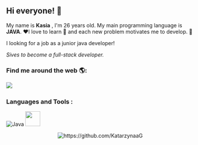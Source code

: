 ## Hi everyone! 👋
My name is **Kasia** , I'm 26 years old. 
My main programming language is **JAVA**. ❤️I love to learn 📖 and each new problem motivates me to develop. 🦾

I looking for a job as a junior java developer!
 
 *Sives to become a full-stack developer.*



### Find me around the web 🌎:

<p align="left">
  <a target="_blank"href="https://www.linkedin.com/in/katarzyna-gnoza/"><img src="https://img.shields.io/badge/linkedin-%230077B5.svg?&style=for-the-badge&logo=linkedin&logoColor=white" /></a>&nbsp;&nbsp;&nbsp;&nbsp;


### Languages and Tools :

![Java](https://img.shields.io/badge/java-%23ED8B00.svg?style=for-the-badge&logo=java&logoColor=white)
  <img height="40" width="40" src="https://camo.githubusercontent.com/c5aaa8ee41243ba76d27639a8d170b71cb46bacdd75c6d4ac8d9306a4dc2d2c6/68747470733a2f2f63646e2e776f726c64766563746f726c6f676f2e636f6d2f6c6f676f732f706f737467726573716c2e737667" data-canonical-src="https://cdn.worldvectorlogo.com/logos/postgresql.svg" style="max-width: 100%;">
  
<p align="center"> 
  
  
  <img src="https://komarev.com/ghpvc/?username=KatarzynaaG" alt="https://github.com/KatarzynaaG" />
</p>


